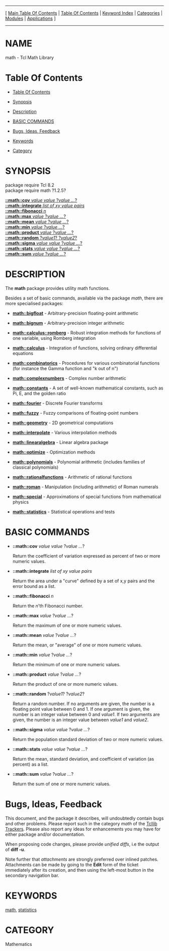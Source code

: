 
[//000000001]: # (math \- Tcl Math Library)
[//000000002]: # (Generated from file 'math\.man' by tcllib/doctools with format 'markdown')
[//000000003]: # (math\(n\) 1\.2\.5 tcllib "Tcl Math Library")

<hr> [ <a href="../../../../toc.md">Main Table Of Contents</a> &#124; <a
href="../../../toc.md">Table Of Contents</a> &#124; <a
href="../../../../index.md">Keyword Index</a> &#124; <a
href="../../../../toc0.md">Categories</a> &#124; <a
href="../../../../toc1.md">Modules</a> &#124; <a
href="../../../../toc2.md">Applications</a> ] <hr>

# NAME

math \- Tcl Math Library

# <a name='toc'></a>Table Of Contents

  - [Table Of Contents](#toc)

  - [Synopsis](#synopsis)

  - [Description](#section1)

  - [BASIC COMMANDS](#section2)

  - [Bugs, Ideas, Feedback](#section3)

  - [Keywords](#keywords)

  - [Category](#category)

# <a name='synopsis'></a>SYNOPSIS

package require Tcl 8\.2  
package require math ?1\.2\.5?  

[__::math::cov__ *value* *value* ?*value \.\.\.*?](#1)  
[__::math::integrate__ *list of xy value pairs*](#2)  
[__::math::fibonacci__ *n*](#3)  
[__::math::max__ *value* ?*value \.\.\.*?](#4)  
[__::math::mean__ *value* ?*value \.\.\.*?](#5)  
[__::math::min__ *value* ?*value \.\.\.*?](#6)  
[__::math::product__ *value* ?*value \.\.\.*?](#7)  
[__::math::random__ ?*value1*? ?*value2*?](#8)  
[__::math::sigma__ *value* *value* ?*value \.\.\.*?](#9)  
[__::math::stats__ *value* *value* ?*value \.\.\.*?](#10)  
[__::math::sum__ *value* ?*value \.\.\.*?](#11)  

# <a name='description'></a>DESCRIPTION

The __math__ package provides utility math functions\.

Besides a set of basic commands, available via the package *math*, there are
more specialised packages:

  - __[math::bigfloat](bigfloat\.md)__ \- Arbitrary\-precision
    floating\-point arithmetic

  - __[math::bignum](bignum\.md)__ \- Arbitrary\-precision integer
    arithmetic

  - __[math::calculus::romberg](romberg\.md)__ \- Robust integration
    methods for functions of one variable, using Romberg integration

  - __[math::calculus](calculus\.md)__ \- Integration of functions,
    solving ordinary differential equations

  - __[math::combinatorics](combinatorics\.md)__ \- Procedures for various
    combinatorial functions \(for instance the Gamma function and "k out of n"\)

  - __[math::complexnumbers](qcomplex\.md)__ \- Complex number arithmetic

  - __[math::constants](constants\.md)__ \- A set of well\-known
    mathematical constants, such as Pi, E, and the golden ratio

  - __[math::fourier](fourier\.md)__ \- Discrete Fourier transforms

  - __[math::fuzzy](fuzzy\.md)__ \- Fuzzy comparisons of floating\-point
    numbers

  - __[math::geometry](math\_geometry\.md)__ \- 2D geometrical computations

  - __[math::interpolate](interpolate\.md)__ \- Various interpolation
    methods

  - __[math::linearalgebra](linalg\.md)__ \- Linear algebra package

  - __[math::optimize](optimize\.md)__ \- Optimization methods

  - __[math::polynomials](polynomials\.md)__ \- Polynomial arithmetic
    \(includes families of classical polynomials\)

  - __[math::rationalfunctions](rational\_funcs\.md)__ \- Arithmetic of
    rational functions

  - __[math::roman](roman\.md)__ \- Manipulation \(including arithmetic\) of
    Roman numerals

  - __[math::special](special\.md)__ \- Approximations of special
    functions from mathematical physics

  - __[math::statistics](statistics\.md)__ \- Statistical operations and
    tests

# <a name='section2'></a>BASIC COMMANDS

  - <a name='1'></a>__::math::cov__ *value* *value* ?*value \.\.\.*?

    Return the coefficient of variation expressed as percent of two or more
    numeric values\.

  - <a name='2'></a>__::math::integrate__ *list of xy value pairs*

    Return the area under a "curve" defined by a set of x,y pairs and the error
    bound as a list\.

  - <a name='3'></a>__::math::fibonacci__ *n*

    Return the *n*'th Fibonacci number\.

  - <a name='4'></a>__::math::max__ *value* ?*value \.\.\.*?

    Return the maximum of one or more numeric values\.

  - <a name='5'></a>__::math::mean__ *value* ?*value \.\.\.*?

    Return the mean, or "average" of one or more numeric values\.

  - <a name='6'></a>__::math::min__ *value* ?*value \.\.\.*?

    Return the minimum of one or more numeric values\.

  - <a name='7'></a>__::math::product__ *value* ?*value \.\.\.*?

    Return the product of one or more numeric values\.

  - <a name='8'></a>__::math::random__ ?*value1*? ?*value2*?

    Return a random number\. If no arguments are given, the number is a floating
    point value between 0 and 1\. If one argument is given, the number is an
    integer value between 0 and *value1*\. If two arguments are given, the
    number is an integer value between *value1* and *value2*\.

  - <a name='9'></a>__::math::sigma__ *value* *value* ?*value \.\.\.*?

    Return the population standard deviation of two or more numeric values\.

  - <a name='10'></a>__::math::stats__ *value* *value* ?*value \.\.\.*?

    Return the mean, standard deviation, and coefficient of variation \(as
    percent\) as a list\.

  - <a name='11'></a>__::math::sum__ *value* ?*value \.\.\.*?

    Return the sum of one or more numeric values\.

# <a name='section3'></a>Bugs, Ideas, Feedback

This document, and the package it describes, will undoubtedly contain bugs and
other problems\. Please report such in the category *math* of the [Tcllib
Trackers](http://core\.tcl\.tk/tcllib/reportlist)\. Please also report any ideas
for enhancements you may have for either package and/or documentation\.

When proposing code changes, please provide *unified diffs*, i\.e the output of
__diff \-u__\.

Note further that *attachments* are strongly preferred over inlined patches\.
Attachments can be made by going to the __Edit__ form of the ticket
immediately after its creation, and then using the left\-most button in the
secondary navigation bar\.

# <a name='keywords'></a>KEYWORDS

[math](\.\./\.\./\.\./\.\./index\.md\#math),
[statistics](\.\./\.\./\.\./\.\./index\.md\#statistics)

# <a name='category'></a>CATEGORY

Mathematics

